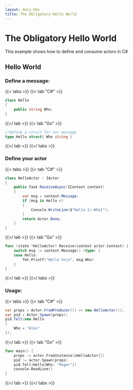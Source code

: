 ```yaml
---
layout: docs.hbs
title: The Obligatory Hello World
---
```

#  The Obligatory Hello World
This example shows how to define and consume actors in C#

## Hello World 

### Define a message:

{{< tabs >}}
{{< tab "C#" >}}
```csharp
class Hello
{
    public string Who;
}
```
{{</ tab >}}
{{< tab "Go" >}}
```go
//define a struct for our message
type Hello struct{ Who string }
```
{{</ tab >}}
{{</ tabs >}}

### Define your actor

{{< tabs >}}
{{< tab "C#" >}}
```csharp
class HelloActor : IActor
{
    public Task ReceiveAsync(IContext context)
    {
        var msg = context.Message;
        if (msg is Hello r)
        {
            Console.WriteLine($"Hello {r.Who}");
        }
        return Actor.Done;
    }
}
```
{{</ tab >}}
{{< tab "Go" >}}
```go
func (state *HelloActor) Receive(context actor.Context) {
    switch msg := context.Message().(type) {
    case Hello:
        fmt.Printf("Hello %v\n", msg.Who)
    }
}
```
{{</ tab >}}
{{</ tabs >}}

### Usage:

{{< tabs >}}
{{< tab "C#" >}}
```csharp
var props = Actor.FromProducer(() => new HelloActor());
var pid = Actor.Spawn(props);
pid.Tell(new Hello
{
    Who = "Alex"
});
```
{{</ tab >}}
{{< tab "Go" >}}
```go
func main() {
    props := actor.FromInstance(&HelloActor{})
    pid := actor.Spawn(props)
    pid.Tell(Hello{Who: "Roger"})
    console.ReadLine()
}
```
{{</ tab >}}
{{</ tabs >}}